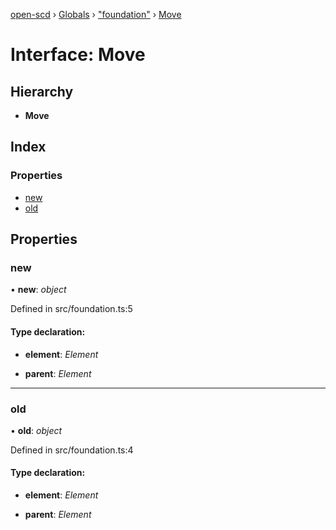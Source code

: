 [open-scd](../README.md) › [Globals](../globals.md) › ["foundation"](../modules/_foundation_.md) › [Move](_foundation_.move.md)

# Interface: Move

## Hierarchy

* **Move**

## Index

### Properties

* [new](_foundation_.move.md#new)
* [old](_foundation_.move.md#old)

## Properties

###  new

• **new**: *object*

Defined in src/foundation.ts:5

#### Type declaration:

* **element**: *Element*

* **parent**: *Element*

___

###  old

• **old**: *object*

Defined in src/foundation.ts:4

#### Type declaration:

* **element**: *Element*

* **parent**: *Element*
